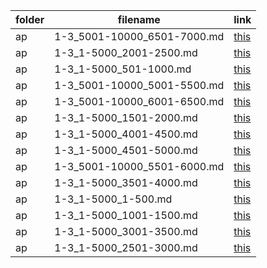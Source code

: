 | folder | filename | link |
|--------|----------|------|
|ap|1-3_5001-10000_6501-7000.md|[this](https://github.com/dbchord/cdn/blob/master/_/ap/1-3_5001-10000_6501-7000.md)|
|ap|1-3_1-5000_2001-2500.md|[this](https://github.com/dbchord/cdn/blob/master/_/ap/1-3_1-5000_2001-2500.md)|
|ap|1-3_1-5000_501-1000.md|[this](https://github.com/dbchord/cdn/blob/master/_/ap/1-3_1-5000_501-1000.md)|
|ap|1-3_5001-10000_5001-5500.md|[this](https://github.com/dbchord/cdn/blob/master/_/ap/1-3_5001-10000_5001-5500.md)|
|ap|1-3_5001-10000_6001-6500.md|[this](https://github.com/dbchord/cdn/blob/master/_/ap/1-3_5001-10000_6001-6500.md)|
|ap|1-3_1-5000_1501-2000.md|[this](https://github.com/dbchord/cdn/blob/master/_/ap/1-3_1-5000_1501-2000.md)|
|ap|1-3_1-5000_4001-4500.md|[this](https://github.com/dbchord/cdn/blob/master/_/ap/1-3_1-5000_4001-4500.md)|
|ap|1-3_1-5000_4501-5000.md|[this](https://github.com/dbchord/cdn/blob/master/_/ap/1-3_1-5000_4501-5000.md)|
|ap|1-3_5001-10000_5501-6000.md|[this](https://github.com/dbchord/cdn/blob/master/_/ap/1-3_5001-10000_5501-6000.md)|
|ap|1-3_1-5000_3501-4000.md|[this](https://github.com/dbchord/cdn/blob/master/_/ap/1-3_1-5000_3501-4000.md)|
|ap|1-3_1-5000_1-500.md|[this](https://github.com/dbchord/cdn/blob/master/_/ap/1-3_1-5000_1-500.md)|
|ap|1-3_1-5000_1001-1500.md|[this](https://github.com/dbchord/cdn/blob/master/_/ap/1-3_1-5000_1001-1500.md)|
|ap|1-3_1-5000_3001-3500.md|[this](https://github.com/dbchord/cdn/blob/master/_/ap/1-3_1-5000_3001-3500.md)|
|ap|1-3_1-5000_2501-3000.md|[this](https://github.com/dbchord/cdn/blob/master/_/ap/1-3_1-5000_2501-3000.md)|
